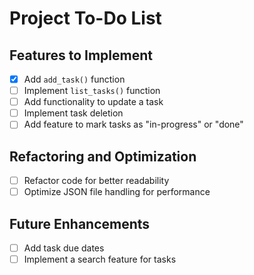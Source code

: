 # Project To-Do List

## Features to Implement
- [x] Add `add_task()` function
- [ ] Implement `list_tasks()` function
- [ ] Add functionality to update a task
- [ ] Implement task deletion
- [ ] Add feature to mark tasks as "in-progress" or "done"

## Refactoring and Optimization
- [ ] Refactor code for better readability
- [ ] Optimize JSON file handling for performance

## Future Enhancements
- [ ] Add task due dates
- [ ] Implement a search feature for tasks